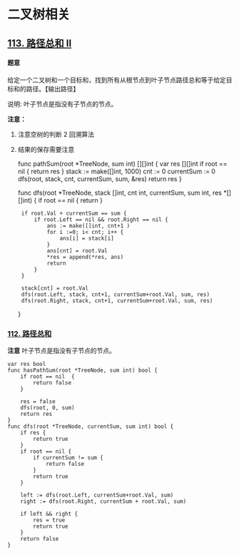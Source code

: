 # 二叉树相关

## [113. 路径总和 II](https://leetcode-cn.com/problems/path-sum-ii/)

#### 题意 
给定一个二叉树和一个目标和，找到所有从根节点到叶子节点路径总和等于给定目标和的路径。【输出路径】

说明: 叶子节点是指没有子节点的节点。

**注意：** 
1. 注意空树的判断
2 回溯算法
3. 结果的保存需要注意 


	func pathSum(root *TreeNode, sum int) [][]int {
	    var res [][]int 
	    if root == nil {
	        return res
	    }
	    stack := make([]int, 1000) 
	    cnt := 0
	    currentSum := 0
	    dfs(root, stack, cnt, currentSum, sum, &res)
	    return res 
	}
	
	func dfs(root *TreeNode, stack []int, cnt int, currentSum, sum int, res *[][]int) {
	    if root == nil {
	        return 
	    }
	
	    if root.Val + currentSum == sum {
	        if root.Left == nil && root.Right == nil {
	            ans := make([]int, cnt+1 )
	            for i :=0; i< cnt; i++ {
	                ans[i] = stack[i]
	            }
	            ans[cnt] = root.Val
	            *res = append(*res, ans)
	            return 
	        }
	    }
	
	    stack[cnt] = root.Val
	    dfs(root.Left, stack, cnt+1, currentSum+root.Val, sum, res)
	    dfs(root.Right, stack, cnt+1, currentSum+root.Val, sum, res)
	}
	
### [112. 路径总和](https://leetcode-cn.com/problems/path-sum/)

**注意**  叶子节点是指没有子节点的节点。

	var res bool
	func hasPathSum(root *TreeNode, sum int) bool {
	    if root == nil  {
	        return false
	    }
	
	    res = false 
	    dfs(root, 0, sum)
	    return res 
	}
	func dfs(root *TreeNode, currentSum, sum int) bool {
	    if res {
	        return true 
	    }
	    if root == nil {
	        if currentSum != sum {
	            return false 
	        }
	        return true 
	    }
	    
	    left := dfs(root.Left, currentSum+root.Val, sum)
	    right := dfs(root.Right, currentSum + root.Val, sum)
	
	    if left && right {
	        res = true 
	        return true
	    }
	    return false  
	}